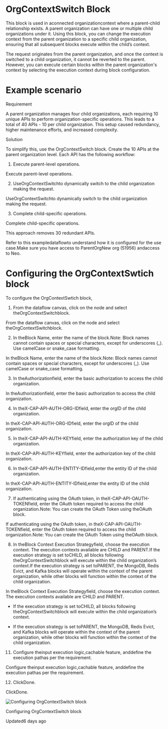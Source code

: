 # OrgContextSwitch Block

This block is used in aconnected organizationcontext where a parent-child relationship exists. A parent organization can have one or multiple child organizations under it. Using this block, you can change the execution context from the parent organization to a specific child organization, ensuring that all subsequent blocks execute within the child’s context.

The request originates from the parent organization, and once the context is switched to a child organization, it cannot be reverted to the parent. However, you can execute certain blocks within the parent organization's context by selecting the execution context during block configuration.

# Example scenario

Requirement

A parent organization manages four child organizations, each requiring 10 unique APIs to perform organization-specific operations. This leads to a total of 40 APIs - 10 per child organization. This setup caused redundancy, higher maintenance efforts, and increased complexity.

Solution

To simplify this, use the OrgContextSwitch block. Create the 10 APIs at the parent organization level. Each API has the following workflow:

1. Execute parent-level operations.

Execute parent-level operations.

2. UseOrgContextSwitchto dynamically switch to the child organization making the request.

UseOrgContextSwitchto dynamically switch to the child organization making the request.

3. Complete child-specific operations.

Complete child-specific operations.

This approach removes 30 redundant APIs.

Refer to this exampledataflowto understand how it is configured for the use case.Make sure you have access to ParentOrgNew org (51956) andaccess to Neo.

# Configuring the OrgContextSwtich block

To configure the OrgContextSwtich block,

1. From the dataflow canvas, click on the node and select theOrgContextSwitchblock.

From the dataflow canvas, click on the node and select theOrgContextSwitchblock.

2. In theBlock Name, enter the name of the block.Note: Block names cannot contain spaces or special characters, except for underscores (_). Use camelCase or snake_case formatting.

In theBlock Name, enter the name of the block.Note: Block names cannot contain spaces or special characters, except for underscores (_). Use camelCase or snake_case formatting.

3. In theAuthorizationfield, enter the basic authorization to access the child organization.

In theAuthorizationfield, enter the basic authorization to access the child organization.

4. In theX-CAP-API-AUTH-ORG-IDfield, enter the orgID of the child organization.

In theX-CAP-API-AUTH-ORG-IDfield, enter the orgID of the child organization.

5. In theX-CAP-API-AUTH-KEYfield, enter the authorization key of the child organization.

In theX-CAP-API-AUTH-KEYfield, enter the authorization key of the child organization.

6. In theX-CAP-API-AUTH-ENTITY-IDfield,enter the entity ID of the child organization.

In theX-CAP-API-AUTH-ENTITY-IDfield,enter the entity ID of the child organization.

7. If authenticating using the OAuth token, in theX-CAP-API-OAUTH-TOKENfield, enter the OAuth token required to access the child organization.Note:  You can create the OAuth Token using theOAuth block.

If authenticating using the OAuth token, in theX-CAP-API-OAUTH-TOKENfield, enter the OAuth token required to access the child organization.Note:  You can create the OAuth Token using theOAuth block.

8. In theBlock Context Execution Strategyfield, choose the execution context. The execution contexts available are CHILD and PARENT.If the execution strategy is set toCHILD, all blocks following theOrgContextSwitchblock will execute within the child organization’s context.If the execution strategy is set toPARENT, the MongoDB, Redis Evict, and Kafka blocks will operate within the context of the parent organization, while other blocks will function within the context of the child organization.

In theBlock Context Execution Strategyfield, choose the execution context. The execution contexts available are CHILD and PARENT.

- If the execution strategy is set toCHILD, all blocks following theOrgContextSwitchblock will execute within the child organization’s context.

- If the execution strategy is set toPARENT, the MongoDB, Redis Evict, and Kafka blocks will operate within the context of the parent organization, while other blocks will function within the context of the child organization.

11. Configure theinput execution logic,cachable feature, anddefine the execution pathas per the requirement.

Configure theinput execution logic,cachable feature, anddefine the execution pathas per the requirement.

12. ClickDone.

ClickDone.

![Configuring OrgContextSwitch block](https://files.readme.io/ecd6a7ac10887449bc0d8af2f53fdfd69bed30a424535a29e95568125143c8ee-19.02.2025_17.16.46_REC_configuring_orgcontextswitch.gif)

Configuring OrgContextSwitch block

Updated6 days ago